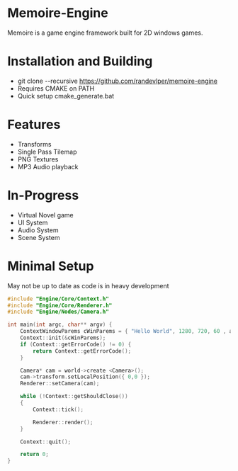 # Memoire-Engine
Memoire is a game engine framework built for 2D windows games.

# Installation and Building
- git clone --recursive https://github.com/randevlper/memoire-engine
- Requires CMAKE on PATH
- Quick setup cmake_generate.bat

# Features
- Transforms
- Single Pass Tilemap
- PNG Textures
- MP3 Audio playback

# In-Progress
- Virtual Novel game
- UI System
- Audio System
- Scene System

# Minimal Setup


May not be up to date as code is in heavy development
```c++
#include "Engine/Core/Context.h"
#include "Engine/Core/Renderer.h"
#include "Engine/Nodes/Camera.h"

int main(int argc, char** argv) {
	ContextWindowParems cWinParems = { "Hello World", 1280, 720, 60 , argc, argv};
	Context::init(&cWinParems);
	if (Context::getErrorCode() != 0) {
		return Context::getErrorCode();
	}

	Camera* cam = world->create <Camera>();
	cam->transform.setLocalPosition({ 0,0 });
	Renderer::setCamera(cam);

	while (!Context::getShouldClose())
	{
		Context::tick();

		Renderer::render();
	}

	Context::quit();

	return 0;
}
```


